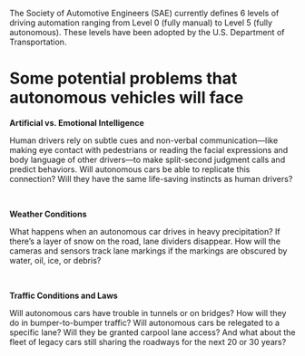 The Society of Automotive Engineers (SAE) currently defines 6 levels of driving automation ranging from Level 0 (fully manual) to Level 5 (fully autonomous). These levels have been adopted by the U.S. Department of Transportation.


# Some potential problems that autonomous vehicles will face

**Artificial vs. Emotional Intelligence**

Human drivers rely on subtle cues and non-verbal communication—like making eye contact with pedestrians or reading the facial expressions and body language of other drivers—to make split-second judgment calls and predict behaviors. Will autonomous cars be able to replicate this connection? Will they have the same life-saving instincts as human drivers?

<br/>

**Weather Conditions**

What happens when an autonomous car drives in heavy precipitation? If there’s a layer of snow on the road, lane dividers disappear. How will the cameras and sensors track lane markings if the markings are obscured by water, oil, ice, or debris?

<br/>

**Traffic Conditions and Laws**

Will autonomous cars have trouble in tunnels or on bridges? How will they do in bumper-to-bumper traffic? Will autonomous cars be relegated to a specific lane? Will they be granted carpool lane access? And what about the fleet of legacy cars still sharing the roadways for the next 20 or 30 years?

